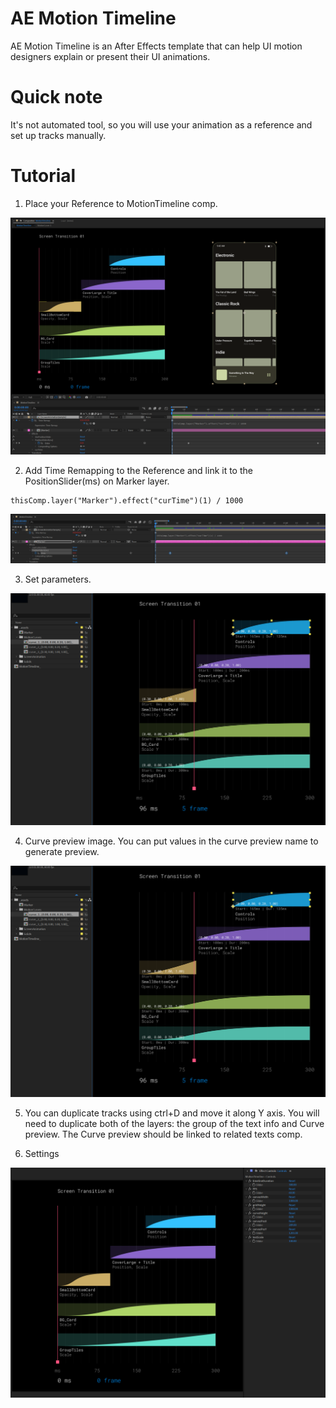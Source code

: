 # AE Motion Timeline

AE Motion Timeline is an After Effects template that can help UI motion designers explain or present their UI animations.


# Quick note

It's not automated tool, so you will use your animation as a reference and set up tracks manually.

# Tutorial

1. Place your Reference to MotionTimeline comp. 

<img src="/images/Scr-05.png" alt="Screen Animation Reference" title="Screen Animation Reference">

2. Add Time Remapping to the Reference and link it to the PositionSlider(ms) on Marker layer.

```
thisComp.layer("Marker").effect("curTime")(1) / 1000
```

<img src="/images/Scr-04.png" alt="Link Time Remapping" title="Link Time Remapping">

3. Set parameters.

<img src="/images/Curve-name.png" alt="Edit Curve Preview" title="Edit Curve Preview">

4. Curve preview image. You can put values in the curve preview name to generate preview.

<img src="/images/Curve-name.png" alt="Edit Curve Preview" title="Edit Curve Preview">

5. You can duplicate tracks using ctrl+D and move it along Y axis. You will need to duplicate both of the layers: the group of the text info and Curve preview. The Curve preview should be linked to related texts comp.

6. Settings

<img src="/images/Scr-06.png" alt="Settings" title="Settings">


